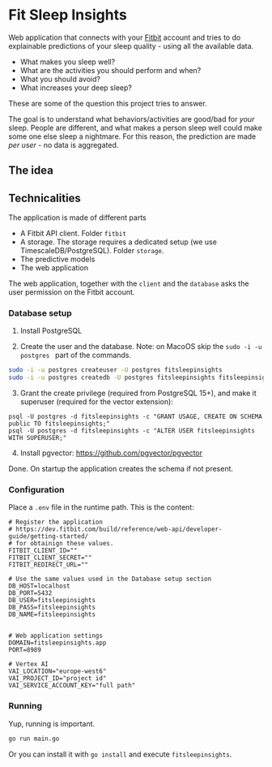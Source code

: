 # Fit Sleep Insights

Web application that connects with your [Fitbit](https://www.fitbit.com/) account and tries to do explainable predictions of your sleep quality - using all the available data.

- What makes you sleep well?
- What are the activities you should perform and when?
- What you should avoid?
- What increases your deep sleep?

These are some of the question this project tries to answer.

The goal is to understand what behaviors/activities are good/bad for *your* sleep. People are different, and what makes a person sleep well could make some one else sleep a nightmare. For this reason, the prediction are made *per user* - no data is aggregated. 

## The idea



## Technicalities

The application is made of different parts

- A Fitbit API client. Folder `fitbit`
- A storage. The storage requires a dedicated setup (we use TimescaleDB/PostgreSQL). Folder `storage`.
- The predictive models
- The web application

The web application, together with the `client` and the `database` asks the user permission on the Fitbit account.

### Database setup

1. Install PostgreSQL

2. Create the user and the database. Note: on MacoOS skip the `sudo -i -u postgres ` part of the commands.

```bash
sudo -i -u postgres createuser -U postgres fitsleepinsights
sudo -i -u postgres createdb -U postgres fitsleepinsights fitsleepinsights
```

3. Grant the create privilege (required from PostgreSQL 15+), and make it superuser (required for the vector extension):

```
psql -U postgres -d fitsleepinsights -c "GRANT USAGE, CREATE ON SCHEMA public TO fitsleepinsights;"
psql -U postgres -d fitsleepinsights -c "ALTER USER fitsleepinsights WITH SUPERUSER;"
```

4. Install pgvector: https://github.com/pgvector/pgvector

Done. On startup the application creates the schema if not present.

### Configuration

Place a `.env` file in the runtime path. This is the content:

```env
# Register the application
# https://dev.fitbit.com/build/reference/web-api/developer-guide/getting-started/
# for obtainign these values.
FITBIT_CLIENT_ID=""
FITBIT_CLIENT_SECRET=""
FITBIT_REDIRECT_URL=""

# Use the same values used in the Database setup section
DB_HOST=localhost
DB_PORT=5432
DB_USER=fitsleepinsights
DB_PASS=fitsleepinsights
DB_NAME=fitsleepinsights


# Web application settings
DOMAIN=fitsleepinsights.app
PORT=8989

# Vertex AI
VAI_LOCATION="europe-west6"
VAI_PROJECT_ID="project id"
VAI_SERVICE_ACCOUNT_KEY="full path"
```


### Running

Yup, running is important.

```bash
go run main.go
```

Or you can install it with `go install` and execute `fitsleepinsights`.

